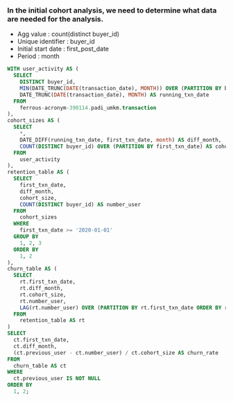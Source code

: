 ### In the initial cohort analysis, we need to determine what data are needed for the analysis.
- Agg value : count(distinct buyer_id)
- Unique identifier : buyer_id
- Initial start date : first_post_date
- Period : month

```sql
WITH user_activity AS (
  SELECT
    DISTINCT buyer_id,
    MIN(DATE_TRUNC(DATE(transaction_date), MONTH)) OVER (PARTITION BY buyer_id) AS first_txn_date,
    DATE_TRUNC(DATE(transaction_date), MONTH) AS running_txn_date
  FROM
    ferrous-acronym-390114.padi_umkm.transaction
),
cohort_sizes AS (
  SELECT
    *,
    DATE_DIFF(running_txn_date, first_txn_date, month) AS diff_month,
    COUNT(DISTINCT buyer_id) OVER (PARTITION BY first_txn_date) AS cohort_size
  FROM
    user_activity
),
retention_table AS (
  SELECT
    first_txn_date,
    diff_month,
    cohort_size,
    COUNT(DISTINCT buyer_id) AS number_user
  FROM
    cohort_sizes
  WHERE
    first_txn_date >= '2020-01-01'
  GROUP BY
    1, 2, 3
  ORDER BY
    1, 2
),
churn_table AS (
  SELECT
    rt.first_txn_date,
    rt.diff_month,
    rt.cohort_size,
    rt.number_user,
    LAG(rt.number_user) OVER (PARTITION BY rt.first_txn_date ORDER BY rt.diff_month) AS previous_user
  FROM
    retention_table AS rt
)
SELECT
  ct.first_txn_date,
  ct.diff_month,
  (ct.previous_user - ct.number_user) / ct.cohort_size AS churn_rate
FROM
  churn_table AS ct
WHERE
  ct.previous_user IS NOT NULL
ORDER BY
  1, 2;
```
